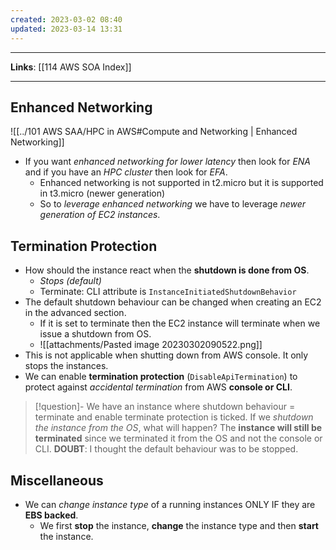 ```yaml
---
created: 2023-03-02 08:40
updated: 2023-03-14 13:31
---
```

---
**Links**: [[114 AWS SOA Index]]

---
## Enhanced Networking
![[../101 AWS SAA/HPC in AWS#Compute and Networking | Enhanced Networking]]
- If you want *enhanced networking for lower latency* then look for *ENA*  and if you have an *HPC cluster* then look for *EFA*. 
	- Enhanced networking is not supported in t2.micro but it is supported in t3.micro (newer generation)
	- So to *leverage enhanced networking* we have to leverage *newer generation of EC2 instances*.

## Termination Protection
- How should the instance react when the **shutdown is done from OS**.
	- *Stops (default)*
	- Terminate: CLI attribute is `InstanceInitiatedShutdownBehavior`
- The default shutdown behaviour can be changed when creating an EC2 in the advanced section.
	- If it is set to terminate then the EC2 instance will terminate when we issue a shutdown from OS.
	- ![[attachments/Pasted image 20230302090522.png]]
- This is not applicable when shutting down from AWS console. It only stops the instances.
- We can enable **termination protection** (`DisableApiTermination`) to protect against *accidental termination* from AWS **console or CLI**.

> [!question]- We have an instance where shutdown behaviour = terminate and enable terminate protection is ticked. If we *shutdown the instance from the OS*, what will happen?
> The **instance will still be terminated** since we terminated it from the OS and not the console or CLI.
> **DOUBT**: I thought the default behaviour was to be stopped.

## Miscellaneous
- We can *change instance type* of a running instances ONLY IF they are **EBS backed**.
	- We first **stop** the instance, **change** the instance type and then **start** the instance.
